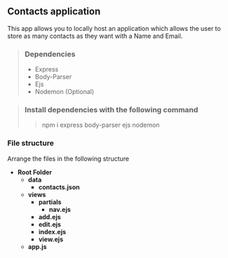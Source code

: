## Contacts application

This app allows you to locally host an application which allows the user to store as many contacts as they want with a Name and Email.

>### Dependencies
>
> - Express
> - Body-Parser
> - Ejs
> - Nodemon (Optional)

> ### Install dependencies with the following command
>
>>npm i express body-parser ejs nodemon

### File structure

Arrange the files in the following structure

<b>

- Root Folder
    - data
        - contacts.json
    - views
        - partials
            - nav.ejs
        - add.ejs
        - edit.ejs
        - index.ejs
        - view.ejs
    - app.js
     